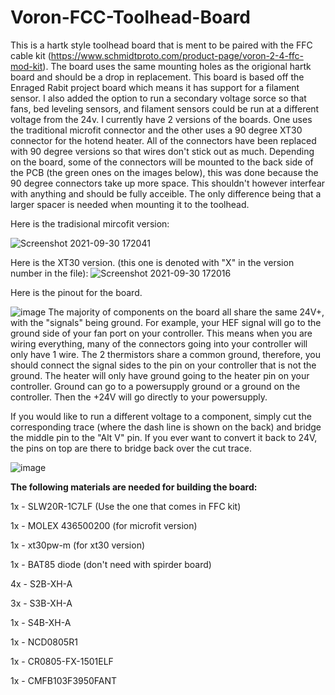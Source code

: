 # Voron-FCC-Toolhead-Board

This is a hartk style toolhead board that is ment to be paired with the FFC cable kit (https://www.schmidtproto.com/product-page/voron-2-4-ffc-mod-kit). The board uses the same mounting holes as the origional hartk board and should be a drop in replacement. This board is based off the Enraged Rabit project board which means it has support for a filament sensor. I also added the option to run a secondary voltage sorce so that fans, bed leveling sensors, and filament sensors could be run at a different voltage from the 24v. I currently have 2 versions of the boards. One uses the traditional microfit connector and the other uses a 90 degree XT30 connector for the hotend heater. All of the connectors have been replaced with 90 degree versions so that wires don't stick out as much. Depending on the board, some of the connectors will be mounted to the back side of the PCB (the green ones on the images below), this was done because the 90 degree connectors take up more space. This shouldn't however interfear with anything and should be fully acceible. The only difference being that a larger spacer is needed when mounting it to the toolhead.


Here is the tradisional mircofit version:

![Screenshot 2021-09-30 172041](https://user-images.githubusercontent.com/88988273/135537802-c198590a-74cb-4a0a-b07a-19de98ca468c.png)


Here is the XT30 version. (this one is denoted with "X" in the version number in the file):
![Screenshot 2021-09-30 172016](https://user-images.githubusercontent.com/88988273/135537817-4cdc0cac-7621-4da6-8ad7-c88fc26d738b.png)


Here is the pinout for the board.

![image](https://user-images.githubusercontent.com/88988273/147413661-24552c43-1cfb-40ad-ad79-2a22d37009e2.png)
The majority of components on the board all share the same 24V+, with the "signals" being ground. For example, your HEF signal will go to the ground side of your fan port on your controller. This means when you are wiring everything, many of the connectors going into your controller will only have 1 wire. The 2 thermistors share a common ground, therefore, you should connect the signal sides to the pin on your controller that is not the ground. The heater will only have ground going to the heater pin on your controller. Ground can go to a powersupply ground or a ground on the controller. Then the +24V will go directly to your powersupply.



If you would like to run a different voltage to a component, simply cut the corresponding trace (where the dash line is shown on the back) and bridge the middle pin to the "Alt V" pin. If you ever want to convert it back to 24V, the pins on top are there to bridge back over the cut trace.

![image](https://user-images.githubusercontent.com/88988273/135538372-7765fff0-e6c2-4675-bba5-b7b5dacc4b92.png)


**The following materials are needed for building the board:**

1x - SLW20R-1C7LF (Use the one that comes in FFC kit)

1x - MOLEX 436500200 (for microfit version)

1x - xt30pw-m (for xt30 version)

1x - BAT85 diode (don't need with spirder board)

4x - S2B-XH-A

3x - S3B-XH-A

1x - S4B-XH-A

1x - NCD0805R1

1x - CR0805-FX-1501ELF

1x - CMFB103F3950FANT
